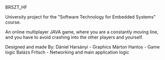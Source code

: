 BRSZT_HF

University project for the "Software Technology for Embedded Systems" course.

An online multiplayer JAVA game, where you are a constantly moving line, and you have to avoid crashing into the other players and yourself.

Designed and made By:
  Dániel Harsányi - Graphics
  Márton Hantos   - Game logic
  Balázs Fritsch  - Networking and main application logic
